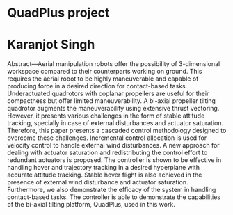 # QuadPlus project
# Karanjot Singh

Abstract—Aerial manipulation robots offer the possibility of 3-dimensional workspace compared to their counterparts working on ground. This requires the aerial robot to be highly
maneuverable and capable of producing force in a desired direction for contact-based tasks. Underactuated quadrotors with coplanar propellers are useful for their compactness but offer
limited maneuverability. A bi-axial propeller tilting quadrotor augments the maneuverability using extensive thrust vectoring. However, it presents various challenges in the form of stable
attitude tracking, specially in case of external disturbances and actuator saturation. Therefore, this paper presents a cascaded control methodology designed to overcome these challenges.
Incremental control allocation is used for velocity control to handle external wind disturbances. A new approach for dealing with actuator saturation and redistributing the control effort to
redundant actuators is proposed. The controller is shown to be effective in handling hover and trajectory tracking in a desired hyperplane with accurate attitude tracking. Stable hover flight
is also achieved in the presence of external wind disturbance and actuator saturation. Furthermore, we also demonstrate the efficacy of the system in handling contact-based tasks. The
controller is able to demonstrate the capabilities of the bi-axial tilting platform, QuadPlus, used in this work.

